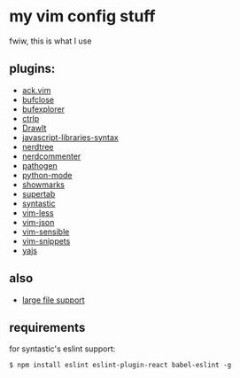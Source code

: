 # my vim config stuff
fwiw, this is what I use

## plugins:
* [ack.vim](https://github.com/mileszs/ack.vim)
* [bufclose](https://github.com/rbgrouleff/bclose.vim)
* [bufexplorer](https://github.com/vim-scripts/bufexplorer.zip)
* [ctrlp](https://github.com/kien/ctrlp.vim)
* [DrawIt](https://github.com/vim-scripts/DrawIt)
* [javascript-libraries-syntax](https://github.com/othree/javascript-libraries-syntax.vim)
* [nerdtree](https://github.com/scrooloose/nerdtree)
* [nerdcommenter](https://github.com/scrooloose/nerdcommenter)
* [pathogen](https://github.com/tpope/vim-pathogen)
* [python-mode](https://github.com/klen/python-mode)
* [showmarks](https://github.com/vim-scripts/ShowMarks)
* [supertab](https://github.com/ervandew/supertab)
* [syntastic](https://github.com/scrooloose/syntastic)
* [vim-less](https://github.com/genoma/vim-less)
* [vim-json](https://github.com/elzr/vim-json)
* [vim-sensible](https://github.com/tpope/vim-sensible)
* [vim-snippets](https://github.com/honza/vim-snippets)
* [yajs](https://github.com/othree/yajs.vim)

## also
* [large file support](http://vim.wikia.com/wiki/Faster_loading_of_large_files)

## requirements
for syntastic's eslint support:
```shell
$ npm install eslint eslint-plugin-react babel-eslint -g
```
